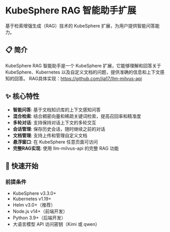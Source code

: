 # KubeSphere RAG 智能助手扩展

基于检索增强生成（RAG）技术的 KubeSphere 扩展，为用户提供智能问答能力。


## 📋 简介

KubeSphere RAG 智能助手是一个 KubeSphere 扩展，它能够理解和回答关于 KubeSphere、Kubernetes 以及自定义文档的问题，提供准确的信息和上下文感知的回答。
RAG具体实现：https://github.com/jia17/llm-milvus-api

## ✨ 核心特性

- **智能问答**: 基于文档知识库的上下文感知问答
- **混合检索**: 结合稠密向量和稀疏关键词检索，提高召回率和精准度
- **多轮对话**: 支持保持对话上下文的多轮交互
- **会话管理**: 保存历史会话，随时继续之前的对话
- **文档管理**: 支持上传和管理自定义文档
- **悬浮窗口**: 在 KubeSphere 任意页面可访问
- **完整RAG实现**: 使用 llm-milvus-api 的完整 RAG 功能


## 🚀 快速开始

### 前提条件

- KubeSphere v3.3.0+
- Kubernetes v1.19+
- Helm v3.0+（推荐）
- Node.js v14+（前端开发）
- Python 3.9+（后端开发）
- 大语言模型 API 访问密钥（Kimi 或 qwen）
